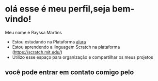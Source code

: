 # olá esse é meu perfil,seja bem-vindo!

Meu nome é Rayssa Martins
- Estou estudando na Plataforma [alura](https://cursos.alura.com.br/loginForm?logout)
- Estou aprendendo a linguagem Scratch na plataforma (https://scratch.mit.edu/)
- Utilizo esse espaço para organização e compartilhar os meus projetos 

## você pode entrar em contato comigo pelo 




